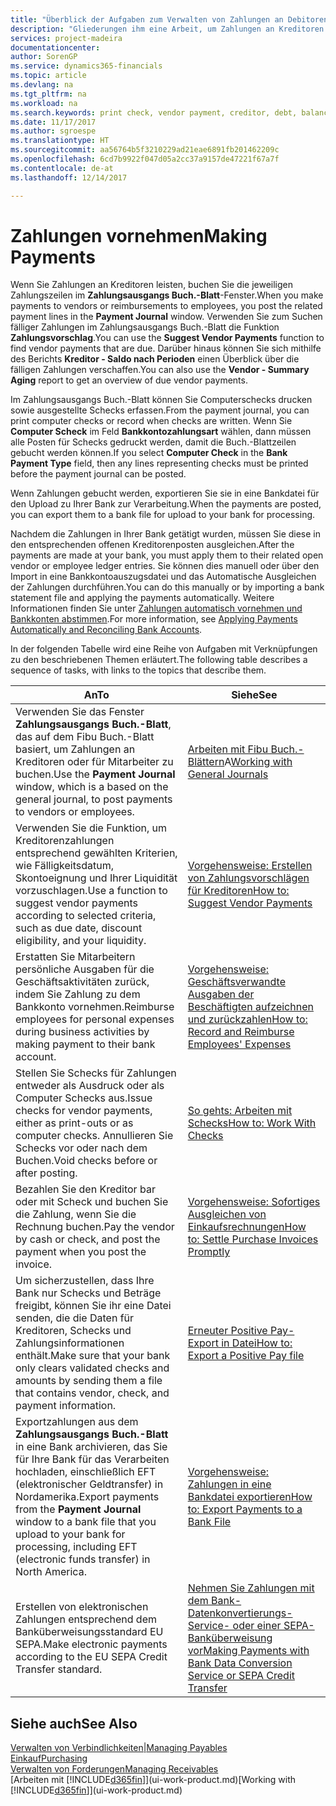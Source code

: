 ```yaml
---
title: "Überblick der Aufgaben zum Verwalten von Zahlungen an Debitoren | Microsoft Docs"
description: "Gliederungen ihm eine Arbeit, um Zahlungen an Kreditoren oder zu den Gläubigern, einschließlich Buchungszahlungszeilen und das Anzeigen einer Übersicht über den fälligen Saldo zu verwalten."
services: project-madeira
documentationcenter: 
author: SorenGP
ms.service: dynamics365-financials
ms.topic: article
ms.devlang: na
ms.tgt_pltfrm: na
ms.workload: na
ms.search.keywords: print check, vendor payment, creditor, debt, balance due, AP
ms.date: 11/17/2017
ms.author: sgroespe
ms.translationtype: HT
ms.sourcegitcommit: aa56764b5f3210229ad21eae6891fb201462209c
ms.openlocfilehash: 6cd7b9922f047d05a2cc37a9157de47221f67a7f
ms.contentlocale: de-at
ms.lasthandoff: 12/14/2017

---
```

# <a name="making-payments"></a><span data-ttu-id="58bb2-103">Zahlungen vornehmen</span><span class="sxs-lookup"><span data-stu-id="58bb2-103">Making Payments</span></span>
<span data-ttu-id="58bb2-104">Wenn Sie Zahlungen an Kreditoren leisten, buchen Sie die jeweiligen Zahlungszeilen im **Zahlungsausgangs Buch.-Blatt**-Fenster.</span><span class="sxs-lookup"><span data-stu-id="58bb2-104">When you make payments to vendors or reimbursements to employees, you post the related payment lines in the **Payment Journal** window.</span></span> <span data-ttu-id="58bb2-105">Verwenden Sie zum Suchen fälliger Zahlungen im Zahlungsausgangs Buch.-Blatt die Funktion **Zahlungsvorschlag**.</span><span class="sxs-lookup"><span data-stu-id="58bb2-105">You can use the **Suggest Vendor Payments** function to find vendor payments that are due.</span></span> <span data-ttu-id="58bb2-106">Darüber hinaus können Sie sich mithilfe des Berichts **Kreditor - Saldo nach Perioden** einen Überblick über die fälligen Zahlungen verschaffen.</span><span class="sxs-lookup"><span data-stu-id="58bb2-106">You can also use the **Vendor - Summary Aging** report to get an overview of due vendor payments.</span></span>

<span data-ttu-id="58bb2-107">Im Zahlungsausgangs Buch.-Blatt können Sie Computerschecks drucken sowie ausgestellte Schecks erfassen.</span><span class="sxs-lookup"><span data-stu-id="58bb2-107">From the payment journal, you can print computer checks or record when checks are written.</span></span> <span data-ttu-id="58bb2-108">Wenn Sie **Computer Scheck** im Feld **Bankkontozahlungsart** wählen, dann müssen alle Posten für Schecks gedruckt werden, damit die Buch.-Blattzeilen gebucht werden können.</span><span class="sxs-lookup"><span data-stu-id="58bb2-108">If you select **Computer Check** in the **Bank Payment Type** field, then any lines representing checks must be printed before the payment journal can be posted.</span></span>

<span data-ttu-id="58bb2-109">Wenn Zahlungen gebucht werden, exportieren Sie sie in eine Bankdatei für den Upload zu Ihrer Bank zur Verarbeitung.</span><span class="sxs-lookup"><span data-stu-id="58bb2-109">When the payments are posted, you can export them to a bank file for upload to your bank for processing.</span></span>

<span data-ttu-id="58bb2-110">Nachdem die Zahlungen in Ihrer Bank getätigt wurden, müssen Sie diese in den entsprechenden offenen Kreditorenposten ausgleichen.</span><span class="sxs-lookup"><span data-stu-id="58bb2-110">After the payments are made at your bank, you must apply them to their related open vendor or employee ledger entries.</span></span> <span data-ttu-id="58bb2-111">Sie können dies manuell oder über den Import in eine Bankkontoauszugsdatei und das Automatische Ausgleichen der Zahlungen durchführen.</span><span class="sxs-lookup"><span data-stu-id="58bb2-111">You can do this manually or by importing a bank statement file and applying the payments automatically.</span></span> <span data-ttu-id="58bb2-112">Weitere Informationen finden Sie unter [Zahlungen automatisch vornehmen und Bankkonten abstimmen](receivables-apply-payments-auto-reconcile-bank-accounts.md).</span><span class="sxs-lookup"><span data-stu-id="58bb2-112">For more information, see [Applying Payments Automatically and Reconciling Bank Accounts](receivables-apply-payments-auto-reconcile-bank-accounts.md).</span></span>

<span data-ttu-id="58bb2-113">In der folgenden Tabelle wird eine Reihe von Aufgaben mit Verknüpfungen zu den beschriebenen Themen erläutert.</span><span class="sxs-lookup"><span data-stu-id="58bb2-113">The following table describes a sequence of tasks, with links to the topics that describe them.</span></span>

| <span data-ttu-id="58bb2-114">An</span><span class="sxs-lookup"><span data-stu-id="58bb2-114">To</span></span> | <span data-ttu-id="58bb2-115">Siehe</span><span class="sxs-lookup"><span data-stu-id="58bb2-115">See</span></span> |
| --- | --- |
|<span data-ttu-id="58bb2-116">Verwenden Sie das Fenster **Zahlungsausgangs Buch.-Blatt**, das auf dem Fibu Buch.-Blatt basiert, um Zahlungen an Kreditoren oder für Mitarbeiter zu buchen.</span><span class="sxs-lookup"><span data-stu-id="58bb2-116">Use the **Payment Journal** window, which is a based on the general journal, to post payments to vendors or employees.</span></span>|<span data-ttu-id="58bb2-117">[Arbeiten mit Fibu Buch.-Blättern](ui-work-general-journals.md)A</span><span class="sxs-lookup"><span data-stu-id="58bb2-117">[Working with General Journals](ui-work-general-journals.md)</span></span>|
| <span data-ttu-id="58bb2-118">Verwenden Sie die Funktion, um Kreditorenzahlungen entsprechend gewählten Kriterien, wie Fälligkeitsdatum, Skontoeignung und Ihrer Liquidität vorzuschlagen.</span><span class="sxs-lookup"><span data-stu-id="58bb2-118">Use a function to suggest vendor payments according to selected criteria, such as due date, discount eligibility, and your liquidity.</span></span> |[<span data-ttu-id="58bb2-119">Vorgehensweise: Erstellen von Zahlungsvorschlägen für Kreditoren</span><span class="sxs-lookup"><span data-stu-id="58bb2-119">How to: Suggest Vendor Payments</span></span>](payables-how-suggest-vendor-payments.md) |
|<span data-ttu-id="58bb2-120">Erstatten Sie Mitarbeitern persönliche Ausgaben für die Geschäftsaktivitäten zurück, indem Sie Zahlung zu dem Bankkonto vornehmen.</span><span class="sxs-lookup"><span data-stu-id="58bb2-120">Reimburse employees for personal expenses during business activities by making payment to their bank account.</span></span>|[<span data-ttu-id="58bb2-121">Vorgehensweise: Geschäftsverwandte Ausgaben der Beschäftigten aufzeichnen und zurückzahlen</span><span class="sxs-lookup"><span data-stu-id="58bb2-121">How to: Record and Reimburse Employees' Expenses</span></span>](finance-how-record-reimburse-employee-expenses.md)|
| <span data-ttu-id="58bb2-122">Stellen Sie Schecks für Zahlungen entweder als Ausdruck oder als Computer Schecks aus.</span><span class="sxs-lookup"><span data-stu-id="58bb2-122">Issue checks for vendor payments, either as print-outs or as computer checks.</span></span> <span data-ttu-id="58bb2-123">Annullieren Sie Schecks vor oder nach dem Buchen.</span><span class="sxs-lookup"><span data-stu-id="58bb2-123">Void checks before or after posting.</span></span> |[<span data-ttu-id="58bb2-124">So gehts: Arbeiten mit Schecks</span><span class="sxs-lookup"><span data-stu-id="58bb2-124">How to: Work With Checks</span></span>](payables-how-work-checks.md) |
| <span data-ttu-id="58bb2-125">Bezahlen Sie den Kreditor bar oder mit Scheck und buchen Sie die Zahlung, wenn Sie die Rechnung buchen.</span><span class="sxs-lookup"><span data-stu-id="58bb2-125">Pay the vendor by cash or check, and post the payment when you post the invoice.</span></span> |[<span data-ttu-id="58bb2-126">Vorgehensweise: Sofortiges Ausgleichen von Einkaufsrechnungen</span><span class="sxs-lookup"><span data-stu-id="58bb2-126">How to: Settle Purchase Invoices Promptly</span></span>](finance-how-to-settle-purchase-invoices-promptly.md) |
| <span data-ttu-id="58bb2-127">Um sicherzustellen, dass Ihre Bank nur Schecks und Beträge freigibt, können Sie ihr eine Datei senden, die die Daten für Kreditoren, Schecks und Zahlungsinformationen enthält.</span><span class="sxs-lookup"><span data-stu-id="58bb2-127">Make sure that your bank only clears validated checks and amounts by sending them a file that contains vendor, check, and payment information.</span></span> |[<span data-ttu-id="58bb2-128">Erneuter Positive Pay-Export in Datei</span><span class="sxs-lookup"><span data-stu-id="58bb2-128">How to: Export a Positive Pay file</span></span>](finance-how-positive-pay.md) |
|<span data-ttu-id="58bb2-129">Exportzahlungen aus dem **Zahlungsausgangs Buch.-Blatt** in eine Bank archivieren, das Sie für Ihre Bank für das Verarbeiten hochladen, einschließlich EFT (elektronischer Geldtransfer) in Nordamerika.</span><span class="sxs-lookup"><span data-stu-id="58bb2-129">Export payments from the **Payment Journal** window to a bank file that you upload to your bank for processing, including EFT (electronic funds transfer) in North America.</span></span> |[<span data-ttu-id="58bb2-130">Vorgehensweise: Zahlungen in eine Bankdatei exportieren</span><span class="sxs-lookup"><span data-stu-id="58bb2-130">How to: Export Payments to a Bank File</span></span>](payables-how-export-payments-bank-file.md)|
|<span data-ttu-id="58bb2-131">Erstellen von elektronischen Zahlungen entsprechend dem Banküberweisungsstandard EU SEPA.</span><span class="sxs-lookup"><span data-stu-id="58bb2-131">Make electronic payments according to the EU SEPA Credit Transfer standard.</span></span>|[<span data-ttu-id="58bb2-132">Nehmen Sie Zahlungen mit dem Bank-Datenkonvertierungs-Service- oder einer SEPA-Banküberweisung vor</span><span class="sxs-lookup"><span data-stu-id="58bb2-132">Making Payments with Bank Data Conversion Service or SEPA Credit Transfer</span></span>](finance-make-payments-with-bank-data-conversion-service-or-sepa-credit-transfer.md)|    

## <a name="see-also"></a><span data-ttu-id="58bb2-133">Siehe auch</span><span class="sxs-lookup"><span data-stu-id="58bb2-133">See Also</span></span>
[<span data-ttu-id="58bb2-134">Verwalten von Verbindlichkeiten|</span><span class="sxs-lookup"><span data-stu-id="58bb2-134">Managing Payables</span></span>](payables-manage-payables.md)  
[<span data-ttu-id="58bb2-135">Einkauf</span><span class="sxs-lookup"><span data-stu-id="58bb2-135">Purchasing</span></span>](purchasing-manage-purchasing.md)  
[<span data-ttu-id="58bb2-136">Verwalten von Forderungen</span><span class="sxs-lookup"><span data-stu-id="58bb2-136">Managing Receivables</span></span>](receivables-manage-receivables.md)  
<span data-ttu-id="58bb2-137">[Arbeiten mit [!INCLUDE[d365fin](includes/d365fin_md.md)]](ui-work-product.md)</span><span class="sxs-lookup"><span data-stu-id="58bb2-137">[Working with [!INCLUDE[d365fin](includes/d365fin_md.md)]](ui-work-product.md)</span></span>  

